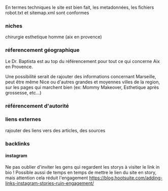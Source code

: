 En termes techniques le site est bien fait,
les metadonnées, les fichiers robot.txt et sitemap.xml sont conformes

### niches
chirurgie esthetique homme (aix en provence)
### réferencement géographique
Le Dr. Baptista est au top du référencement pour tout ce qui concerne Aix en Provence.

Une possibilité serait de rajouter des informations concernant Marseille, peut être même Nice ou d'autres grandes et moyennes villes de la region, sur les pages qui marchent bien (ex: Mommy Makeover, Esthetique après grossesse, etc...)

### référencement d'autorité

### liens externes
rajouter des liens vers des articles, des sources 

### backlinks

#### instagram
Ne pas oublier d'inviter les gens qui regardent les storys à visiter le link in bio !
Possible aussi de temps en temps de mettre le lien du site en story, mais attention cela réduit l'engagement 
https://blog.hootsuite.com/adding-links-instagram-stories-ruin-engagement/